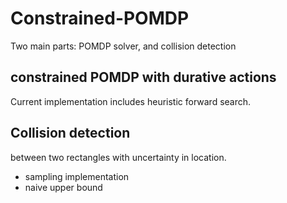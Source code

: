 # Constrained-POMDP
Two main parts: POMDP solver, and collision detection
## constrained POMDP with durative actions
Current implementation includes heuristic forward search.
## Collision detection
between two rectangles with uncertainty in location.
* sampling implementation
* naive upper bound

